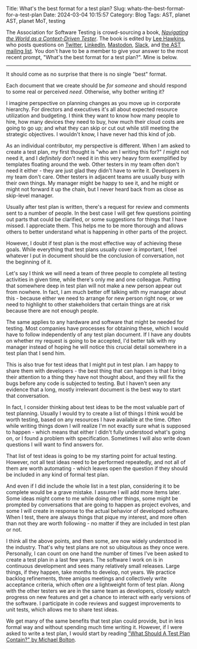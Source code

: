 Title: What's the best format for a test plan?
Slug: whats-the-best-format-for-a-test-plan
Date: 2024-03-04 10:15:57
Category: Blog
Tags: AST, planet AST, planet MoT, testing

The Association for Software Testing is crowd-sourcing a book, [_Navigating the World as a Context-Driven Tester_](https://associationforsoftwaretesting.org/navigating-the-world-as-a-context-driven-tester-book/). The book is edited by [Lee Hawkins](https://therockertester.wordpress.com/), who posts questions on [Twitter](https://twitter.com/AST_News), [LinkedIn](https://www.linkedin.com/company/association-for-software-testing/), [Mastodon](https://sw-development-is.social/web/@AST), [Slack](https://associationforsoftwaretesting.org/2016/11/13/ast-members-slack/), and [the AST mailing list](http://eepurl.com/tCFsn). You don't have to be a member to give your answer to the most recent prompt, "What's the best format for a test plan?". Mine is below.

-----------------

It should come as no surprise that there is no single "best" format.

Each document that we create should be _for someone_ and should respond to some real or perceived _need_. Otherwise, why bother writing it?

I imagine perspective on planning changes as you move up in corporate hierarchy. For directors and executives it's all about expected resource utilization and budgeting. I think they want to know how many people to hire, how many devices they need to buy, how much their cloud costs are going to go up; and what they can skip or cut out while still meeting the strategic objectives. I wouldn't know, I have never had this kind of job.

As an individual contributor, my perspective is different. When I am asked to create a test plan, my first thought is "who am I writing this for?" _I_ might not need it, and I _definitely_ don't need it in this very heavy form exemplified by templates floating around the web. Other testers in my team often don't need it either - they are just glad they didn't have to write it. Developers in my team don't care. Other testers in adjacent teams are usually busy with their own things. My manager might be happy to see it, and he might or might not forward it up the chain, but I never heard back from as close as skip-level manager.

Usually after test plan is written, there's a request for review and comments sent to a number of people. In the best case I will get few questions pointing out parts that could be clarified, or some suggestions for things that I have missed. I appreciate them. This helps me to be more thorough and allows others to better understand what is happening in other parts of the project.

However, I doubt if test plan is the most effective way of achieving these goals. While everything that test plans usually cover _is_ important, I feel whatever I put in document should be the conclusion of conversation, not the beginning of it.

Let's say I think we will need a team of three people to complete all testing activities in given time, while there's only me and one colleague. Putting that somewhere deep in test plan will not make a new person appear out from nowhere. In fact, I am much better off talking with my manager about this - because either we need to arrange for new person right now, or we need to highlight to other stakeholders that certain things are at risk because there are not enough people.

The same applies to any hardware and software that might be needed for testing. Most companies have processes for obtaining these, which I would have to follow independently of any test plan document. If I have any doubts on whether my request is going to be accepted, I'd better talk with my manager instead of hoping he will notice this crucial detail somewhere in a test plan that I send him.

This is also true for test ideas that I might put in test plan. I am happy to share them with developers - the best thing that can happen is that I bring their attention to a thing they have not thought about, and they will fix the bugs before any code is subjected to testing. But I haven't seen any evidence that a long, mostly irrelevant document is the best way to start that conversation.

In fact, I consider thinking about test ideas to be the most valuable part of test planning. Usually I would try to create a list of things I think would be worth testing, based on any resources I have available at the time. Often while writing things down I will realize I'm not exactly sure what is supposed to happen - which means that either I didn't fully understood what's going on, or I found a problem with specification. Sometimes I will also write down questions I will want to find answers for.

That list of test ideas is going to be my starting point for actual testing. However, not all test ideas need to be performed repeatedly, and not all of them are worth automating - which leaves open the question if they should be included in any kind of formal test plan.

And even if I did include the whole list in a test plan, considering it to be complete would be a grave mistake. I assume I will add more items later. Some ideas might come to me while doing other things, some might be prompted by conversations that are going to happen as project evolves, and some I will create in response to the actual behavior of developed software. When I test, there are always things that pique my interest, and more often than not they are worth following - no matter if they are included in test plan or not.

I think all the above points, and then some, are now widely understood in the industry. That's why test plans are not so ubiquitous as they once were. Personally, I can count on one hand the number of times I've been asked to create a test plan in a last few years. The software I work on is in continuous development and sees many relatively small releases. Large things, if they happen, take months to develop, not years. We practice backlog refinements, three amigos meetings and collectively write acceptance criteria, which often _are_ a lightweight form of test plan. Along with the other testers we are in the same team as developers, closely watch progress on new features and get a chance to interact with early versions of the software. I participate in code reviews and suggest improvements to unit tests, which allows me to share test ideas.

We get many of the same benefits that test plan could provide, but in less formal way and without spending much time writing it.
However, if I were asked to write a test plan, I would start by reading ["What Should A Test Plan Contain?" by Michael Bolton](https://developsense.com/blog/2008/12/what-should-test-plan-contain).
